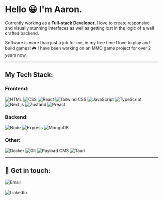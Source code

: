 # Hello 😀 I'm Aaron.

Currently working as a **Full-stack Developer**, I love to create responsive and visually stunning interfaces as well as getting lost in the logic of a well crafted backend.

Software is more than just a job for me, in my free time I love to play and build games! 🎮 I have been working on an MMO game project for over 2 years now.

---

## My Tech Stack:

### Frontend:
![HTML](https://img.shields.io/badge/-HTML-000000?style=flat&logo=html5&logoSize=auto&color=%23f0b8f5)
![CSS](https://img.shields.io/badge/-CSS-000000?style=flat&logo=css3&logoSize=auto&color=%23f0b8f5)
![React](https://img.shields.io/badge/-React-000000?style=flat&logo=react&logoSize=auto&color=%23f0b8f5)
![Tailwind CSS](https://img.shields.io/badge/-Tailwind_CSS-000000?style=flat&logo=tailwind-css&logoSize=auto&color=%23f0b8f5)
![JavaScript](https://img.shields.io/badge/-JavaScript-000000?style=flat&logo=javascript&logoSize=auto&color=%23f0b8f5)
![TypeScript](https://img.shields.io/badge/-TypeScript-000000?style=flat&logo=typescript&logoSize=auto&color=%23f0b8f5)
![Next.js](https://img.shields.io/badge/-Next.js-000000?style=flat&logo=nextdotjs&logoSize=auto&color=%23f0b8f5)
![Zustand](https://img.shields.io/badge/-Zustand-000000?style=flat&logo=zustand&logoSize=auto&color=%23f0b8f5)
![Preact](https://img.shields.io/badge/-Preact-000000?style=flat&logo=preact&logoSize=auto&color=%23f0b8f5)

### Backend:
![Node](https://img.shields.io/badge/-Node.js-000000?style=flat&logo=nodedotjs&logoSize=auto&color=%23f0b8f5)
![Express](https://img.shields.io/badge/-Express.js-000000?style=flat&logo=express&logoSize=auto&color=%23f0b8f5)
![MongoDB](https://img.shields.io/badge/-MongoDB-000000?style=flat&logo=mongodb&logoSize=auto&color=%23f0b8f5)

### Other:
![Docker](https://img.shields.io/badge/-Docker-000000?style=flat&logo=docker&logoSize=auto&color=%23f0b8f5)
![Git](https://img.shields.io/badge/-Git-000000?style=flat&logo=git&logoSize=auto&color=%23f0b8f5)
![Payload CMS](https://img.shields.io/badge/-Payload_CMS-000000?style=flat&logo=payloadcms&logoSize=auto&color=%23f0b8f5)
![Tauri](https://img.shields.io/badge/-Tauri-000000?style=flat&logo=tauri&logoSize=auto&color=%23f0b8f5)

---

## 💬 Get in touch:
<a href="mailto:aaronhdost@gmail.com" style="text-decoration: none;">
    <img src="https://img.shields.io/badge/Email-000000?style=plastic&logo=gmail" alt="Email" />
</a>
</br>
</br>
<a href="www.linkedin.com/in/aarondost" target="_blank" style="text-decoration: none;">
    <img src="https://img.shields.io/badge/LinkedIn-000000?style=plastic&logo=linkedin" alt="LinkedIn" />
</a>
